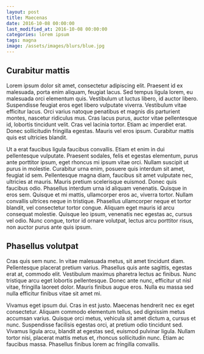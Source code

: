 ```yaml
---
layout: post
title: Maecenas
date: 2016-10-08 00:00:00
last_modified_at: 2016-10-08 00:00:00
categories: lorem ipsum
tags: magna
image: /assets/images/blurs/blue.jpg
---
```


## Curabitur mattis
Lorem ipsum dolor sit amet, consectetur adipiscing elit. Praesent id ex malesuada, porta enim aliquam, feugiat lacus. Sed tempus ligula lorem, eu malesuada orci elementum quis. Vestibulum ut luctus libero, id auctor libero. Suspendisse feugiat eros eget libero vulputate viverra. Vestibulum vitae efficitur lacus. Orci varius natoque penatibus et magnis dis parturient montes, nascetur ridiculus mus. Cras lacus purus, auctor vitae pellentesque id, lobortis tincidunt velit. Cras vel lacinia tortor. Etiam ac imperdiet erat. Donec sollicitudin fringilla egestas. Mauris vel eros ipsum. Curabitur mattis quis est ultricies blandit.
<!--more-->

Ut a erat faucibus ligula faucibus convallis. Etiam et enim in dui pellentesque vulputate. Praesent sodales, felis et egestas elementum, purus ante porttitor ipsum, eget rhoncus mi ipsum vitae orci. Nullam suscipit ut purus in molestie. Curabitur urna enim, posuere quis interdum sit amet, feugiat id sem. Pellentesque magna diam, faucibus sit amet vulputate nec, ultricies at mauris. Mauris pretium scelerisque euismod. Donec quis faucibus odio. Phasellus interdum urna id aliquam venenatis. Quisque in eros sem. Quisque et mi mattis, ullamcorper eros ac, viverra tortor. Nullam convallis ultrices neque in tristique. Phasellus ullamcorper neque et tortor blandit, vel consectetur tortor congue. Aliquam eget mauris id arcu consequat molestie. Quisque leo ipsum, venenatis nec egestas ac, cursus vel odio. Nunc congue, tortor id ornare volutpat, lectus arcu porttitor risus, non auctor purus ante quis ipsum.

## Phasellus volutpat
Cras quis sem nunc. In vitae malesuada metus, sit amet tincidunt diam. Pellentesque placerat pretium varius. Phasellus quis ante sagittis, egestas erat at, commodo elit. Vestibulum maximus pharetra lectus ac finibus. Nunc tristique arcu eget lobortis pellentesque. Donec ante nunc, efficitur ut nisl vitae, fringilla laoreet dolor. Mauris finibus augue eros. Nulla eu massa sed nulla efficitur finibus vitae sit amet mi.

Vivamus eget ipsum dui. Cras in est justo. Maecenas hendrerit nec ex eget consectetur. Aliquam commodo elementum tellus, sed dignissim metus accumsan varius. Quisque orci metus, vehicula sit amet dictum a, cursus et nunc. Suspendisse facilisis egestas orci, at pretium odio tincidunt sed. Vivamus ligula arcu, blandit at egestas sed, euismod pulvinar ligula. Nullam tortor nisi, placerat mattis metus et, rhoncus sollicitudin nunc. Etiam ac faucibus massa. Phasellus finibus lorem ac fringilla convallis.
